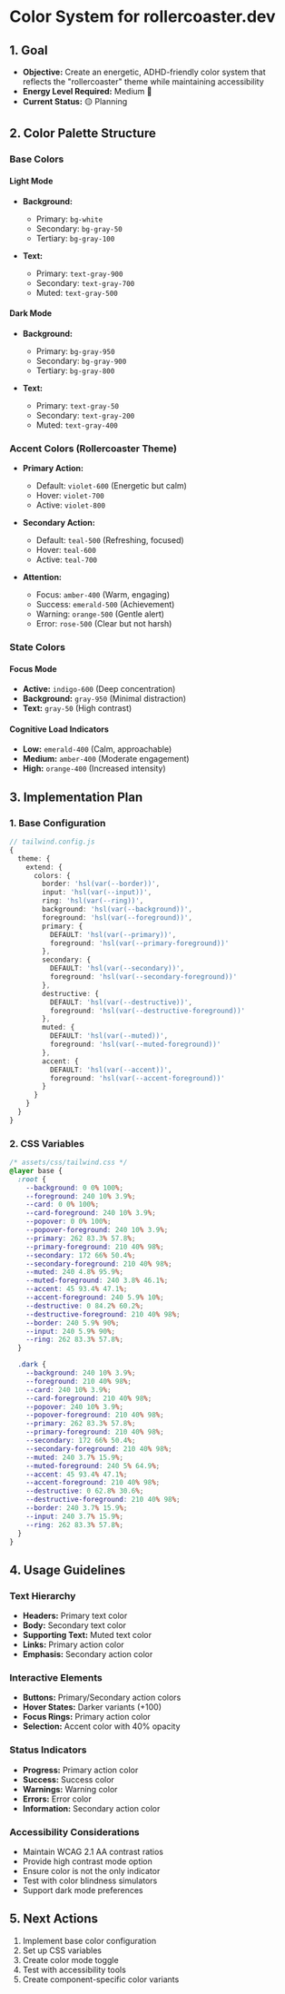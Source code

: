 # Color System for rollercoaster.dev

## 1. Goal
- **Objective:** Create an energetic, ADHD-friendly color system that reflects the "rollercoaster" theme while maintaining accessibility
- **Energy Level Required:** Medium 🔋
- **Current Status:** 🟡 Planning

## 2. Color Palette Structure

### Base Colors
#### Light Mode
- **Background:**
  - Primary: `bg-white`
  - Secondary: `bg-gray-50`
  - Tertiary: `bg-gray-100`

- **Text:**
  - Primary: `text-gray-900`
  - Secondary: `text-gray-700`
  - Muted: `text-gray-500`

#### Dark Mode
- **Background:**
  - Primary: `bg-gray-950`
  - Secondary: `bg-gray-900`
  - Tertiary: `bg-gray-800`

- **Text:**
  - Primary: `text-gray-50`
  - Secondary: `text-gray-200`
  - Muted: `text-gray-400`

### Accent Colors (Rollercoaster Theme)
- **Primary Action:**
  - Default: `violet-600` (Energetic but calm)
  - Hover: `violet-700`
  - Active: `violet-800`

- **Secondary Action:**
  - Default: `teal-500` (Refreshing, focused)
  - Hover: `teal-600`
  - Active: `teal-700`

- **Attention:**
  - Focus: `amber-400` (Warm, engaging)
  - Success: `emerald-500` (Achievement)
  - Warning: `orange-500` (Gentle alert)
  - Error: `rose-500` (Clear but not harsh)

### State Colors
#### Focus Mode
- **Active:** `indigo-600` (Deep concentration)
- **Background:** `gray-950` (Minimal distraction)
- **Text:** `gray-50` (High contrast)

#### Cognitive Load Indicators
- **Low:** `emerald-400` (Calm, approachable)
- **Medium:** `amber-400` (Moderate engagement)
- **High:** `orange-400` (Increased intensity)

## 3. Implementation Plan

### 1. Base Configuration
```typescript
// tailwind.config.js
{
  theme: {
    extend: {
      colors: {
        border: 'hsl(var(--border))',
        input: 'hsl(var(--input))',
        ring: 'hsl(var(--ring))',
        background: 'hsl(var(--background))',
        foreground: 'hsl(var(--foreground))',
        primary: {
          DEFAULT: 'hsl(var(--primary))',
          foreground: 'hsl(var(--primary-foreground))'
        },
        secondary: {
          DEFAULT: 'hsl(var(--secondary))',
          foreground: 'hsl(var(--secondary-foreground))'
        },
        destructive: {
          DEFAULT: 'hsl(var(--destructive))',
          foreground: 'hsl(var(--destructive-foreground))'
        },
        muted: {
          DEFAULT: 'hsl(var(--muted))',
          foreground: 'hsl(var(--muted-foreground))'
        },
        accent: {
          DEFAULT: 'hsl(var(--accent))',
          foreground: 'hsl(var(--accent-foreground))'
        }
      }
    }
  }
}
```

### 2. CSS Variables
```css
/* assets/css/tailwind.css */
@layer base {
  :root {
    --background: 0 0% 100%;
    --foreground: 240 10% 3.9%;
    --card: 0 0% 100%;
    --card-foreground: 240 10% 3.9%;
    --popover: 0 0% 100%;
    --popover-foreground: 240 10% 3.9%;
    --primary: 262 83.3% 57.8%;
    --primary-foreground: 210 40% 98%;
    --secondary: 172 66% 50.4%;
    --secondary-foreground: 210 40% 98%;
    --muted: 240 4.8% 95.9%;
    --muted-foreground: 240 3.8% 46.1%;
    --accent: 45 93.4% 47.1%;
    --accent-foreground: 240 5.9% 10%;
    --destructive: 0 84.2% 60.2%;
    --destructive-foreground: 210 40% 98%;
    --border: 240 5.9% 90%;
    --input: 240 5.9% 90%;
    --ring: 262 83.3% 57.8%;
  }

  .dark {
    --background: 240 10% 3.9%;
    --foreground: 210 40% 98%;
    --card: 240 10% 3.9%;
    --card-foreground: 210 40% 98%;
    --popover: 240 10% 3.9%;
    --popover-foreground: 210 40% 98%;
    --primary: 262 83.3% 57.8%;
    --primary-foreground: 210 40% 98%;
    --secondary: 172 66% 50.4%;
    --secondary-foreground: 210 40% 98%;
    --muted: 240 3.7% 15.9%;
    --muted-foreground: 240 5% 64.9%;
    --accent: 45 93.4% 47.1%;
    --accent-foreground: 210 40% 98%;
    --destructive: 0 62.8% 30.6%;
    --destructive-foreground: 210 40% 98%;
    --border: 240 3.7% 15.9%;
    --input: 240 3.7% 15.9%;
    --ring: 262 83.3% 57.8%;
  }
}
```

## 4. Usage Guidelines

### Text Hierarchy
- **Headers:** Primary text color
- **Body:** Secondary text color
- **Supporting Text:** Muted text color
- **Links:** Primary action color
- **Emphasis:** Secondary action color

### Interactive Elements
- **Buttons:** Primary/Secondary action colors
- **Hover States:** Darker variants (+100)
- **Focus Rings:** Primary action color
- **Selection:** Accent color with 40% opacity

### Status Indicators
- **Progress:** Primary action color
- **Success:** Success color
- **Warnings:** Warning color
- **Errors:** Error color
- **Information:** Secondary action color

### Accessibility Considerations
- Maintain WCAG 2.1 AA contrast ratios
- Provide high contrast mode option
- Ensure color is not the only indicator
- Test with color blindness simulators
- Support dark mode preferences

## 5. Next Actions
1. Implement base color configuration
2. Set up CSS variables
3. Create color mode toggle
4. Test with accessibility tools
5. Create component-specific color variants 